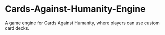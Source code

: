 # Cards-Against-Humanity-Engine

A game engine for Cards Against Humanity, where players can use custom card decks.
